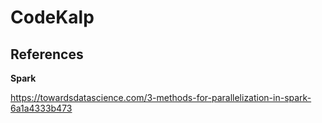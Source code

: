 # CodeKalp

## References

**Spark**

https://towardsdatascience.com/3-methods-for-parallelization-in-spark-6a1a4333b473
